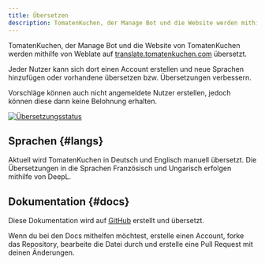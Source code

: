 ```yaml
---
title: Übersetzen
description: TomatenKuchen, der Manage Bot und die Website werden mithilfe von Weblate übersetzt - du kannst auch mithelfen!
---
```


TomatenKuchen, der Manage Bot und die Website von TomatenKuchen werden mithilfe von Weblate auf [translate.tomatenkuchen.com](https://translate.tomatenkuchen.com/engage/tk) übersetzt.

Jeder Nutzer kann sich dort einen Account erstellen und neue Sprachen hinzufügen oder vorhandene übersetzen bzw. Übersetzungen verbessern.

Vorschläge können auch nicht angemeldete Nutzer erstellen, jedoch können diese dann keine Belohnung erhalten.

[![Übersetzungsstatus](https://translate.tomatenkuchen.com/widget/tk/multi-auto.svg)](https://translate.tomatenkuchen.com/engage/tk/)

## Sprachen {#langs}

Aktuell wird TomatenKuchen in Deutsch und Englisch manuell übersetzt. Die Übersetzungen in die Sprachen Französisch und Ungarisch erfolgen mithilfe von DeepL.

## Dokumentation {#docs}

Diese Dokumentation wird auf [GitHub](https://github.com/DEVTomatoCake/tk-docs) erstellt und übersetzt.

Wenn du bei den Docs mithelfen möchtest, erstelle einen Account, forke das Repository, bearbeite die Datei durch und erstelle eine Pull Request mit deinen Änderungen.
